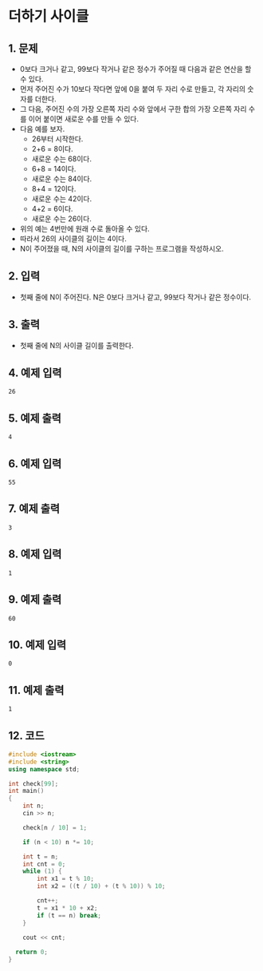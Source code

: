# 더하기 사이클

## 1. 문제
- 0보다 크거나 같고, 99보다 작거나 같은 정수가 주어질 때 다음과 같은 연산을 할 수 있다.
- 먼저 주어진 수가 10보다 작다면 앞에 0을 붙여 두 자리 수로 만들고, 각 자리의 숫자를 더한다. 
- 그 다음, 주어진 수의 가장 오른쪽 자리 수와 앞에서 구한 합의 가장 오른쪽 자리 수를 이어 붙이면 새로운 수를 만들 수 있다.
- 다음 예를 보자.
  - 26부터 시작한다.
  - 2+6 = 8이다.
  - 새로운 수는 68이다.
  - 6+8 = 14이다.
  - 새로운 수는 84이다.
  - 8+4 = 12이다.
  - 새로운 수는 42이다.
  - 4+2 = 6이다.
  - 새로운 수는 26이다.
- 위의 예는 4번만에 원래 수로 돌아올 수 있다.
- 따라서 26의 사이클의 길이는 4이다.
- N이 주어졌을 때, N의 사이클의 길이를 구하는 프로그램을 작성하시오.

## 2. 입력
- 첫째 줄에 N이 주어진다. N은 0보다 크거나 같고, 99보다 작거나 같은 정수이다.

## 3. 출력

- 첫째 줄에 N의 사이클 길이를 출력한다.

## 4. 예제 입력
```
26
```

## 5. 예제 출력
```
4
```

## 6. 예제 입력

```
55
```

## 7. 예제 출력

```
3
```

## 8. 예제 입력

```
1
```

## 9. 예제 출력

```
60
```

## 10. 예제 입력

```
0
```

## 11. 예제 출력

```
1
```

## 12. 코드

```c++
#include <iostream>
#include <string>
using namespace std;

int check[99];
int main()
{
	int n;
	cin >> n;

	check[n / 10] = 1;

	if (n < 10) n *= 10;

	int t = n;
	int cnt = 0;
	while (1) {
		int x1 = t % 10;
		int x2 = ((t / 10) + (t % 10)) % 10;

		cnt++;
		t = x1 * 10 + x2;
		if (t == n) break;
	}

	cout << cnt;
  
  return 0;
}
```

